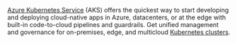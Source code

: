 [Azure Kubernetes Service](https://azure.microsoft.com/en-us/products/kubernetes-service) (AKS) offers the quickest way to start developing and deploying cloud-native apps in Azure, datacenters, or at the edge with built-in code-to-cloud pipelines and guardrails.
Get unified management and governance for on-premises, edge, and multicloud [Kubernetes clusters](${classifier/Cluster@urn:org.nasdanika.architecture.containers.kubernetes}).
